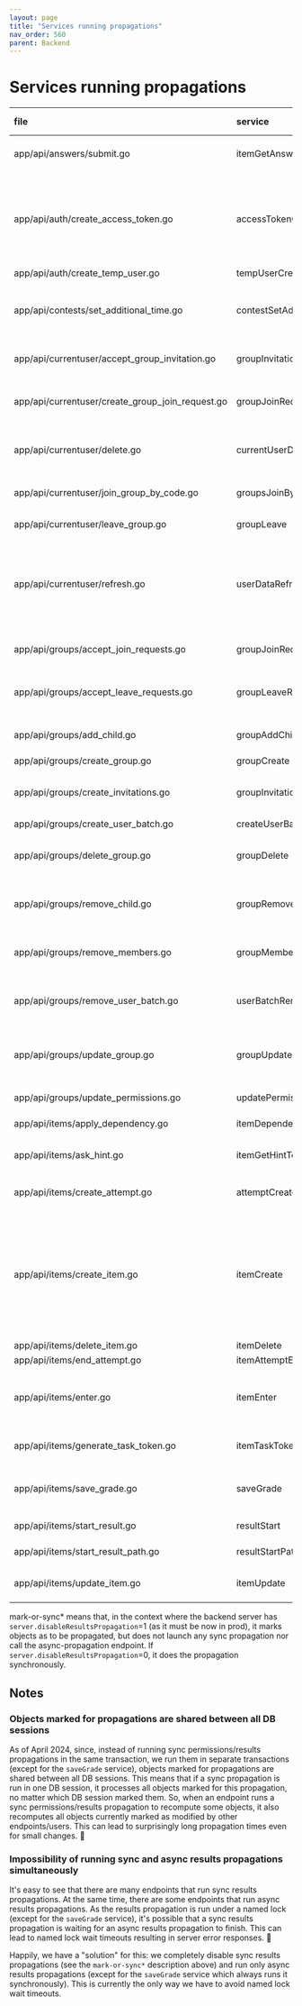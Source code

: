 ```yaml
---
layout: page
title: "Services running propagations"
nav_order: 560
parent: Backend
---
```

# Services running propagations

| file                                             | service                  | groups ancestors                                                                                        | items ancestors                                   | permissions                                                                                                                                                                                   | results                                                                                                                                                                                                                                                         |
|:-------------------------------------------------|:-------------------------|:--------------------------------------------------------------------------------------------------------|:--------------------------------------------------|:----------------------------------------------------------------------------------------------------------------------------------------------------------------------------------------------|:----------------------------------------------------------------------------------------------------------------------------------------------------------------------------------------------------------------------------------------------------------------|
| app/api/answers/submit.go                        | itemGetAnswerToken       |                                                                                                         |                                                   | mark-or-sync* (if at least one item is unlocked by the results propagation)                                                                                                                   | mark-or-sync*                                                                                                                                                                                                                                                   |
| app/api/auth/create_access_token.go              | accessTokenCreate        | sync (if the code is given)                                                                             |                                                   | sync (if new badges are loaded and 'group_membership' permissions are removed)<br>+<br> mark-or-sync* (if new badges are loaded and at least one item is unlocked by the results propagation) | mark-or-sync* (if new badges are loaded)                                                                                                                                                                                                                        |
| app/api/auth/create_temp_user.go                 | tempUserCreate           | sync                                                                                                    |                                                   |                                                                                                                                                                                               |                                                                                                                                                                                                                                                                 |
| app/api/contests/set_additional_time.go          | contestSetAdditionalTime | sync (if groups_groups.expires_at is changed)                                                           |                                                   | mark-or-sync* (if groups_groups.expires_at is changed and at least one item is unlocked by the results propagation)                                                                           | mark-or-sync* (if groups_groups.expires_at is changed)                                                                                                                                                                                                          |
| app/api/currentuser/accept_group_invitation.go   | groupInvitationAccept    | sync (if the group is not a team)                                                                       |                                                   | mark-or-sync* (if at least one item is unlocked by the results propagation)                                                                                                                   | mark-or-sync* (if the group is not a team)                                                                                                                                                                                                                      |
| app/api/currentuser/create_group_join_request.go | groupJoinRequestCreate   | sync (if the request is automatically accepted and the group is not a team)                             |                                                   | mark-or-sync* (if at least one item is unlocked by the results propagation)                                                                                                                   | mark-or-sync* (if the request is automatically accepted and the group is not a team)                                                                                                                                                                            |
| app/api/currentuser/delete.go                    | currentUserDeletion      |                                                                                                         |                                                   | sync (if at least one permissions_granted with source_group_id=user.group_id is removed)                                                                                                      |                                                                                                                                                                                                                                                                 |
| app/api/currentuser/join_group_by_code.go        | groupsJoinByCode         | sync (if the group is not a team)                                                                       |                                                   | mark-or-sync* (if at least one item is unlocked by the results propagation)                                                                                                                   | mark-or-sync* (if the group is not a team)                                                                                                                                                                                                                      |
| app/api/currentuser/leave_group.go               | groupLeave               | sync (if the group is not a team)                                                                       |                                                   | sync (if 'group_membership' permissions are removed)                                                                                                                                          |                                                                                                                                                                                                                                                                 |
| app/api/currentuser/refresh.go                   | userDataRefresh          | sync (if new badges are loaded)                                                                         |                                                   | sync (if new badges are loaded and 'group_membership' permissions are removed)<br>+<br>mark-or-sync* (if new badges are loaded and at least one item is unlocked by the results propagation)  | mark-or-sync* (if new badges are loaded)                                                                                                                                                                                                                        |
| app/api/groups/accept_join_requests.go           | groupJoinRequestsAccept  | sync (if there are join requests to accept and the group is not a team)                                 |                                                   | mark-or-sync* (if at least one item is unlocked by the results propagation)                                                                                                                   | mark-or-sync* (if there are join requests to accept and the group is not a team)                                                                                                                                                                                |
| app/api/groups/accept_leave_requests.go          | groupLeaveRequestsAccept | sync (if there are leave requests to accept and the group is not a team)                                |                                                   | sync (if there are leave requests to accept and 'group_membership' permissions are removed)                                                                                                   |                                                                                                                                                                                                                                                                 |
| app/api/groups/add_child.go                      | groupAddChild            | sync                                                                                                    |                                                   | mark-or-sync* (if at least one item is unlocked by the results propagation)                                                                                                                   | mark-or-sync*                                                                                                                                                                                                                                                   |
| app/api/groups/create_group.go                   | groupCreate              | sync                                                                                                    |                                                   |                                                                                                                                                                                               |                                                                                                                                                                                                                                                                 |
| app/api/groups/create_invitations.go             | groupInvitationsCreate   | sync (if at least one join request is automatically accepted and the group is not a team)               |                                                   | mark-or-sync* (if at least one item is unlocked by the results propagation)                                                                                                                   | mark-or-sync* (if at least one join request is automatically accepted)                                                                                                                                                                                          |
| app/api/groups/create_user_batch.go              | createUserBatch          | sync                                                                                                    |                                                   |                                                                                                                                                                                               |                                                                                                                                                                                                                                                                 |
| app/api/groups/delete_group.go                   | groupDelete              | sync (if at least one group relation is deleted)                                                        |                                                   | sync (if at least one permissions_granted linked to a removed group via source_group_id is deleted)                                                                                           |                                                                                                                                                                                                                                                                 |
| app/api/groups/remove_child.go                   | groupRemoveChild         | sync (if at least one group relation is deleted)                                                        |                                                   | sync (if at least one permissions_granted linked to a removed group via source_group_id is deleted)                                                                                           |                                                                                                                                                                                                                                                                 |
| app/api/groups/remove_members.go                 | groupMembersRemove       | sync (if at least one member is removed)                                                                |                                                   | sync (if at least one member is removed and 'group_membership' permissions are removed)                                                                                                       |                                                                                                                                                                                                                                                                 |
| app/api/groups/remove_user_batch.go              | userBatchRemove          |                                                                                                         |                                                   | sync (if at least one permissions_granted with source_group_id=user.group_id is removed)                                                                                                      |                                                                                                                                                                                                                                                                 |
| app/api/groups/update_group.go                   | groupUpdate              | sync (if group members are removed because of approval rules strengthening and the group is not a team) |                                                   | sync (if group members are removed because of approval rules strengthening and 'group_membership' permissions are removed)                                                                    |                                                                                                                                                                                                                                                                 |
| app/api/groups/update_permissions.go             | updatePermissions        |                                                                                                         |                                                   | sync                                                                                                                                                                                          | mark-or-sync* (if 'can_view' or 'is_owner' is changed)                                                                                                                                                                                                          |
| app/api/items/apply_dependency.go                | itemDependencyApply      |                                                                                                         |                                                   | sync (if at least one item is unlocked)                                                                                                                                                       | mark-or-sync* (if at least one item is unlocked)                                                                                                                                                                                                                |
| app/api/items/ask_hint.go                        | itemGetHintToken         |                                                                                                         |                                                   | mark-or-sync* (if at least one item is unlocked by the results propagation)                                                                                                                   | mark-or-sync*                                                                                                                                                                                                                                                   |
| app/api/items/create_attempt.go                  | attemptCreate            |                                                                                                         |                                                   | mark-or-sync* (if at least one item is unlocked by the results propagation)                                                                                                                   | mark-or-sync*                                                                                                                                                                                                                                                   |
| app/api/items/create_item.go                     | itemCreate               |                                                                                                         | sync (if at least one items_items row is created) | sync (for newly created permissions of the current user on the created item)<br><br>async (for all other permissions marked to be propagated/recomputed)                                      | sync (recomputes and propagates results of the current user on the parent item (if specified))<br><br>sync (propagates results of the current user on descendants of the new item (if any))<br><br>async (all other results marked to be recomputed/propagated) |
| app/api/items/delete_item.go                     | itemDelete               |                                                                                                         | sync                                              | sync                                                                                                                                                                                          | *res_sync                                                                                                                                                                                                                                                       |
| app/api/items/end_attempt.go                     | itemAttemptEnd           | sync                                                                                                    |                                                   |                                                                                                                                                                                               |                                                                                                                                                                                                                                                                 |
| app/api/items/enter.go                           | itemEnter                | sync (if items.participants_group_id is not null)                                                       |                                                   | mark-or-sync* (if items.participants_group_id is not null and at least one item is unlocked by the results propagation)                                                                       | mark-or-sync* (if items.participants_group_id is not null)                                                                                                                                                                                                      |
| app/api/items/generate_task_token.go             | itemTaskTokenGenerate    |                                                                                                         |                                                   | mark-or-sync* (if at least one item is unlocked by the results propagation)                                                                                                                   | mark-or-sync*                                                                                                                                                                                                                                                   |
| app/api/items/save_grade.go                      | saveGrade                |                                                                                                         |                                                   | sync (if at least one item is unlocked by the results propagation, processes only changes made by this request)                                                                               | sync (without the named lock, processes only changes made by this request)                                                                                                                                                                                      |
| app/api/items/start_result.go                    | resultStart              |                                                                                                         |                                                   |                                                                                                                                                                                               | async (if the result is inserted or updated)                                                                                                                                                                                                                    |
| app/api/items/start_result_path.go               | resultStartPath          |                                                                                                         |                                                   |                                                                                                                                                                                               | async (if the result are to be inserted)                                                                                                                                                                                                                        |
| app/api/items/update_item.go                     | itemUpdate               |                                                                                                         | sync (if children are modified)                   | async (if children are modified)                                                                                                                                                              | async (if children/no_score/validation_type are modified)                                                                                                                                                                                                       |

mark-or-sync* means that, in the context where the backend server has `server.disableResultsPropagation`=1 (as it must be now in prod), it marks objects as to be propagated, but does not launch any sync propagation nor call the async-propagation endpoint. If `server.disableResultsPropagation`=0, it does the propagation synchronously.

## Notes

### Objects marked for propagations are shared between all DB sessions

As of April 2024, since, instead of running sync permissions/results propagations in the same transaction, we run them in separate transactions (except for the `saveGrade` service), objects marked for propagations are shared between all DB sessions. This means that if a sync propagation is run in one DB session, it processes all objects marked for this propagation, no matter which DB session marked them. So, when an endpoint runs a sync permissions/results propagation to recompute some objects, it also recomputes all objects currently marked as modified by other endpoints/users. This can lead to surprisingly long propagation times even for small changes. 🤷

### Impossibility of running sync and async results propagations simultaneously
It's easy to see that there are many endpoints that run sync results propagations. At the same time, there are some endpoints that run async results propagations. As the results propagation is run under a named lock (except for the `saveGrade` service), it's possible that a sync results propagation is waiting for an async results propagation to finish. This can lead to named lock wait timeouts resulting in server error responses. 🤷

Happily, we have a "solution" for this: we completely disable sync results propagations (see the `mark-or-sync*` description above) and run only async results propagations (except for the `saveGrade` service which always runs it synchronously). This is currently the only way we have to avoid named lock wait timeouts.
